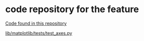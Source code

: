 # code repository for the feature

[Code found in this repository](https://github.com/CSCD01-team20/matplotlib/tree/Feature-12939)

[lib/matplotlib/tests/test_axes.py](https://github.com/CSCD01-team20/matplotlib/tree/Feature-12939/lib/matplotlib/tests/test_axes.py)
